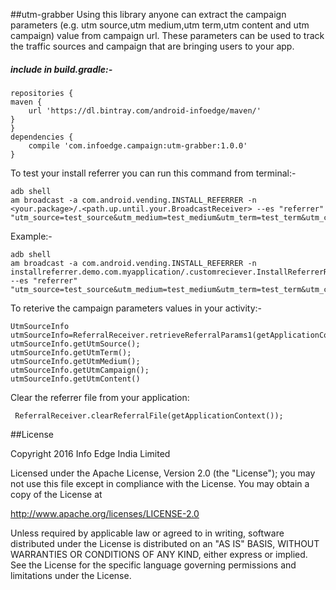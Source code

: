##utm-grabber
Using this library anyone can extract the campaign parameters (e.g. utm source,utm medium,utm term,utm content and utm campaign) value from campaign url.
These parameters can be used to track the traffic sources and campaign that are bringing users to your app. 


##### include in build.gradle:-
    repositories {
    maven {
        url 'https://dl.bintray.com/android-infoedge/maven/'
    } 
    }
    dependencies {
        compile 'com.infoedge.campaign:utm-grabber:1.0.0'
    }
   
 To test your install referrer you can run this command from terminal:-
     
 
    adb shell
    am broadcast -a com.android.vending.INSTALL_REFERRER -n <your.package>/.<path.up.until.your.BroadcastReceiver> --es "referrer" "utm_source=test_source&utm_medium=test_medium&utm_term=test_term&utm_content=test_content&utm_campaign=test_name"
  
 Example:-
 
    adb shell
    am broadcast -a com.android.vending.INSTALL_REFERRER -n installreferrer.demo.com.myapplication/.customreciever.InstallReferrerReceiver --es "referrer" "utm_source=test_source&utm_medium=test_medium&utm_term=test_term&utm_content=test_content&utm_campaign=test_campaign"
       
 To reterive the campaign parameters values in your activity:-
    
    UtmSourceInfo utmSourceInfo=ReferralReceiver.retrieveReferralParams1(getApplicationContext()); 
    utmSourceInfo.getUtmSource();
    utmSourceInfo.getUtmTerm();
    utmSourceInfo.getUtmMedium();
    utmSourceInfo.getUtmCampaign();
    utmSourceInfo.getUtmContent()
 
 Clear the referrer file from your application:         
     
     ReferralReceiver.clearReferralFile(getApplicationContext());     
  
  


##License

Copyright 2016 Info Edge India Limited

Licensed under the Apache License, Version 2.0 (the "License");
you may not use this file except in compliance with the License.
You may obtain a copy of the License at

   http://www.apache.org/licenses/LICENSE-2.0

Unless required by applicable law or agreed to in writing, software
distributed under the License is distributed on an "AS IS" BASIS,
WITHOUT WARRANTIES OR CONDITIONS OF ANY KIND, either express or implied.
See the License for the specific language governing permissions and
limitations under the License.